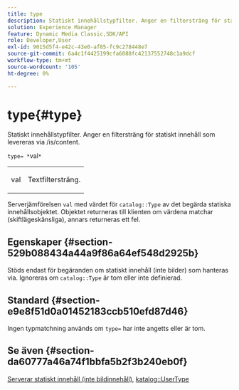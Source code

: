 ```yaml
---
title: type
description: Statiskt innehållstypfilter. Anger en filtersträng för statiskt innehåll som levereras via /is/content.
solution: Experience Manager
feature: Dynamic Media Classic,SDK/API
role: Developer,User
exl-id: 9015d5f4-e42c-43e0-af85-fc9c278448e7
source-git-commit: 6a4c1f4425199cfa6088fc42137552748c1a9dcf
workflow-type: tm+mt
source-wordcount: '105'
ht-degree: 0%

---
```


# type{#type}

Statiskt innehållstypfilter. Anger en filtersträng för statiskt innehåll som levereras via /is/content.

`type= *`val`*`

<table id="simpletable_B66354A826434A678F3DBC686A0F1436"> 
 <tr class="strow"> 
  <td class="stentry"> <p><span class="varname"> val</span> </p> </td> 
  <td class="stentry"> <p>Textfiltersträng. </p></td> 
 </tr> 
</table>

Serverjämförelsen `val` med värdet för `catalog::Type` av det begärda statiska innehållsobjektet. Objektet returneras till klienten om värdena matchar (skiftlägeskänsliga), annars returneras ett fel.

## Egenskaper {#section-529b088434a44a9f86a64ef548d2925b}

Stöds endast för begäranden om statiskt innehåll (inte bilder) som hanteras via. Ignoreras om `catalog::Type` är tom eller inte definierad.

## Standard {#section-e9e8f51d0a01452183ccb510efd87d46}

Ingen typmatchning används om `type=` har inte angetts eller är tom.

## Se även {#section-da60777a46a74f1bbfa5b2f3b240eb0f}

[Serverar statiskt innehåll (inte bildinnehåll)](../../../../../is-api/http-ref/image-serving-api-ref/c-http-protocol-reference/c-syntax-and-features/r-serving-static-non-image-content.md#reference-cbe50e697fdf4c7bbb0084f98b7739da), [katalog::UserType](/help/aem-is-ir-api/is-api/image-catalog/image-serving-api-ref/c-image-catalog-reference/c-image-svg-data-reference/c-image-data-reference/r-usertype-cat.md)
